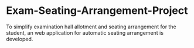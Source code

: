 # Exam-Seating-Arrangement-Project
To simplify examination hall allotment and seating arrangement for the student, an web application for automatic seating arrangement is developed. 
